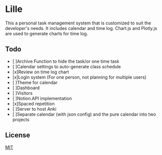 # Lille

This a personal task management system that is customized to suit the developer's needs. It includes calendar and time log. Chart.js and Plotly.js are used to generate charts for time log.

## Todo
- [ ]Archive Function to hide the task/or one time task
- [ ]Calendar settings to auto-generate class schedule
- [x]Review on time log chart
- [x]Login system (For one person, not planning for multiple users)
- [ ]Theme for calendar
- [ ]Dashboard
- [ ]Visitors
- [ ]Notion.API implementation
- [x]Spaced repetition
- [ ]Server to host Anki
- [ ]Separate calendar (with json config) and the pure calendar into two projects

## License
[MIT](https://choosealicense.com/licenses/mit/)